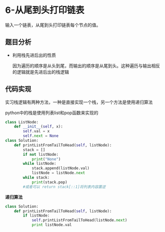 # 6-从尾到头打印链表

输入一个链表，从尾到头打印链表每个节点的值。

## 题目分析

- 利用栈先进后出的性质

  因为遍历的顺序是从头到尾，而输出的顺序是从尾到头。这种遍历与输出相反的逻辑就是先进后出的栈逻辑

## 代码实现

实习栈逻辑有两种方法，一种是直接实现一个栈，另一个方法是使用递归算法

python中的栈是使用列表list和pop函数来实现的

```python
class ListNode:
    def __init__(self, x):
        self.val = x
        self.next = None
class Solution:
    def printListFromTailToHead(self, listNode):
    	stack = []
		if not listNode:
			print("None")
        while listNode:
            stack.append(listNode.val)
            listNode = listNode.next
        while stack:
            print(stack.pop)
        #或者可以 return stack[::1]将列表内容置逆
```

**递归算法**

```python
class Solution:
    def printListFromTailToHead(self, listNode):
        if listNode:
            self.printListFromTailToHead(listNode.next)
           	print listNode.val
```





  

  